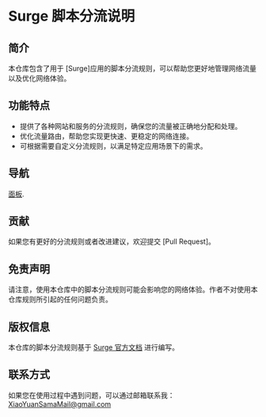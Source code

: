 # Surge 脚本分流说明

## 简介
本仓库包含了用于 [Surge]应用的脚本分流规则，可以帮助您更好地管理网络流量以及优化网络体验。

## 功能特点
- 提供了各种网站和服务的分流规则，确保您的流量被正确地分配和处理。
- 优化流量路由，帮助您实现更快速、更稳定的网络连接。
- 可根据需要自定义分流规则，以满足特定应用场景下的需求。

## 导航
[面板](https://raw.githubusercontent.com/lhsll/kele/main/chongxie/1.sgmodule).

## 贡献
如果您有更好的分流规则或者改进建议，欢迎提交 [Pull Request]。

## 免责声明
请注意，使用本仓库中的脚本分流规则可能会影响您的网络体验。作者不对使用本仓库规则所引起的任何问题负责。

## 版权信息
本仓库的脚本分流规则基于 [Surge 官方文档](https://manual.nssurge.com/book/understanding-surge/cn) 进行编写。

## 联系方式
如果您在使用过程中遇到问题，可以通过邮箱联系我：XiaoYuanSamaMail@gmail.com